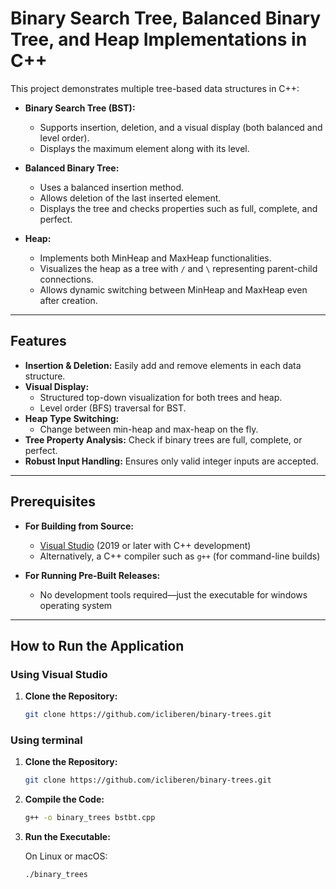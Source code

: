 # Binary Search Tree, Balanced Binary Tree, and Heap Implementations in C++

This project demonstrates multiple tree-based data structures in C++:

- **Binary Search Tree (BST):**  
  - Supports insertion, deletion, and a visual display (both balanced and level order).
  - Displays the maximum element along with its level.

- **Balanced Binary Tree:**  
  - Uses a balanced insertion method.
  - Allows deletion of the last inserted element.
  - Displays the tree and checks properties such as full, complete, and perfect.

- **Heap:**  
  - Implements both MinHeap and MaxHeap functionalities.
  - Visualizes the heap as a tree with `/` and `\` representing parent-child connections.
  - Allows dynamic switching between MinHeap and MaxHeap even after creation.

---

## Features

- **Insertion & Deletion:** Easily add and remove elements in each data structure.
- **Visual Display:**  
  - Structured top-down visualization for both trees and heap.
  - Level order (BFS) traversal for BST.
- **Heap Type Switching:**  
  - Change between min-heap and max-heap on the fly.
- **Tree Property Analysis:** Check if binary trees are full, complete, or perfect.
- **Robust Input Handling:** Ensures only valid integer inputs are accepted.

---

## Prerequisites

- **For Building from Source:**
  - [Visual Studio](https://visualstudio.microsoft.com/) (2019 or later with C++ development)
  - Alternatively, a C++ compiler such as `g++` (for command-line builds)

- **For Running Pre-Built Releases:**
  - No development tools required—just the executable for windows operating system

---

## How to Run the Application

### Using Visual Studio

1. **Clone the Repository:**
   ```bash
   git clone https://github.com/icliberen/binary-trees.git

### Using terminal

1. **Clone the Repository:**
   ```bash
   git clone https://github.com/icliberen/binary-trees.git

2. **Compile the Code:**
   ```bash
   g++ -o binary_trees bstbt.cpp

4. **Run the Executable:**
   
   On Linux or macOS:
   ```bash
   ./binary_trees


